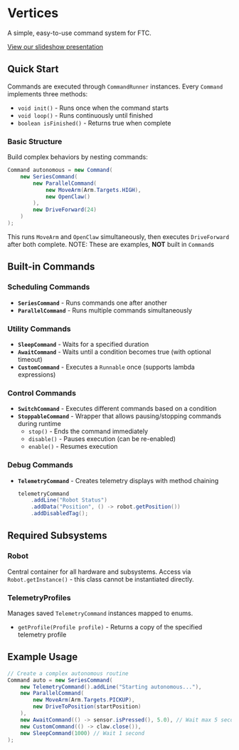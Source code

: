 # Vertices

A simple, easy-to-use command system for FTC.

[View our slideshow presentation](https://docs.google.com/presentation/d/1boNWFfqJhmMipA3C38eTGi0WhQw5I1PjR8GlLHR41hk/edit?usp=sharing)

## Quick Start

Commands are executed through `CommandRunner` instances. Every `Command` implements three methods:

- `void init()` - Runs once when the command starts
- `void loop()` - Runs continuously until finished
- `boolean isFinished()` - Returns true when complete

### Basic Structure

Build complex behaviors by nesting commands:

```java
Command autonomous = new Command(
    new SeriesCommand(
        new ParallelCommand(
            new MoveArm(Arm.Targets.HIGH),
            new OpenClaw()
        ),
        new DriveForward(24)
    )
);
```

This runs `MoveArm` and `OpenClaw` simultaneously, then executes `DriveForward` after both complete. NOTE: These are examples, **NOT** built in `Command`s

## Built-in Commands

### Scheduling Commands
- **`SeriesCommand`** - Runs commands one after another
- **`ParallelCommand`** - Runs multiple commands simultaneously

### Utility Commands
- **`SleepCommand`** - Waits for a specified duration
- **`AwaitCommand`** - Waits until a condition becomes true (with optional timeout)
- **`CustomCommand`** - Executes a `Runnable` once (supports lambda expressions)

### Control Commands
- **`SwitchCommand`** - Executes different commands based on a condition
- **`StoppableCommand`** - Wrapper that allows pausing/stopping commands during runtime
  - `stop()` - Ends the command immediately
  - `disable()` - Pauses execution (can be re-enabled)
  - `enable()` - Resumes execution

### Debug Commands
- **`TelemetryCommand`** - Creates telemetry displays with method chaining
  ```java
  telemetryCommand
      .addLine("Robot Status")
      .addData("Position", () -> robot.getPosition())
      .addDisabledTag();
  ```

## Required Subsystems

### Robot
Central container for all hardware and subsystems. Access via `Robot.getInstance()` - this class cannot be instantiated directly.

### TelemetryProfiles
Manages saved `TelemetryCommand` instances mapped to enums.
- `getProfile(Profile profile)` - Returns a copy of the specified telemetry profile

## Example Usage

```java
// Create a complex autonomous routine
Command auto = new SeriesCommand(
    new TelemetryCommand().addLine("Starting autonomous..."),
    new ParallelCommand(
        new MoveArm(Arm.Targets.PICKUP),
        new DriveToPosition(startPosition)
    ),
    new AwaitCommand(() -> sensor.isPressed(), 5.0), // Wait max 5 seconds
    new CustomCommand(() -> claw.close()),
    new SleepCommand(1000) // Wait 1 second
);
```
